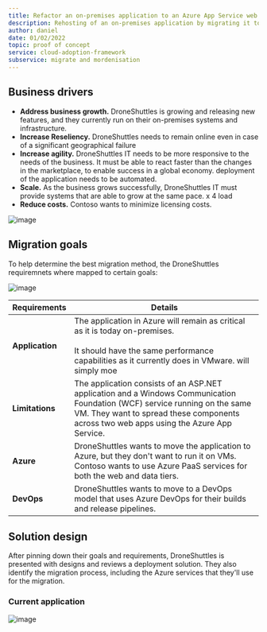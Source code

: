 ```yaml
---
title: Refactor an on-premises application to an Azure App Service web app and  SQL managed instance
description: Rehosting of an on-premises application by migrating it to an Azure App Service web app and a SQL managed instance.
author: daniel
date: 01/02/2022
topic: proof of concept
service: cloud-adoption-framework
subservice: migrate and mordenisation
---
```


## Business drivers


- **Address business growth.** DroneShuttles is growing and releasing new features, and they currently run on their on-premises systems and infrastructure.
- **Increase Reseliency.** DroneShuttles needs to  remain online even in case of a significant geographical failure
- **Increase agility.** DroneShuttles IT needs to be more responsive to the needs of the business. It must be able to react faster than the changes in the marketplace, to enable success in a global economy. deployment of the application needs to be automated.
- **Scale.** As the business grows successfully, DroneShuttles IT must provide systems that are able to grow at the same pace. x 4 load
- **Reduce costs.** Contoso wants to minimize licensing costs.

![image](https://user-images.githubusercontent.com/82387743/151895671-90592486-aecc-472a-a59f-41d8f3faa57a.png)


## Migration goals

To help determine the best migration method, the DroneShuttles requiremnets where mapped to certain goals:

![image](https://user-images.githubusercontent.com/82387743/151895646-c8a17b07-aa40-4764-a118-9d1feb012a3c.png)


| Requirements | Details |
| --- | --- |
| **Application** | The application in Azure will remain as critical as it is today on-premises. <br><br> It should have the same performance capabilities as it currently does in VMware. will simply moe 
| **Limitations** | The application consists of an ASP.NET application and a Windows Communication Foundation (WCF) service running on the same VM. They want to spread these components across two web apps using the Azure App Service. |
| **Azure** | DroneShuttles wants to move the application to Azure, but they don't want to run it on VMs. Contoso wants to use Azure PaaS services for both the web and data tiers. |
| **DevOps** | DroneShuttles wants to move to a DevOps model that uses Azure DevOps for their builds and release pipelines. |

## Solution design

After pinning down their goals and requirements, DroneShuttles is presented with designs and reviews a deployment solution. They also identify the migration process, including the Azure services that they'll use for the migration.

### Current application

![image](https://user-images.githubusercontent.com/82387743/151895618-c070a3d1-3b1a-4321-9405-345761e0a4c8.png)
